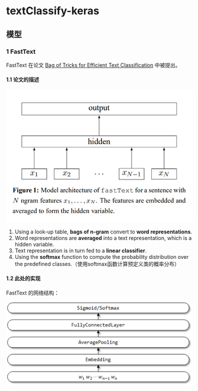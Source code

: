 # textClassify-keras
## 模型
### 1 FastText
FastText 在论文 [Bag of Tricks for Efficient Text Classification](https://arxiv.org/pdf/1607.01759.pdf) 中被提出。
#### 1.1 论文的描述
<p align="center">
  <img src="image/FastText.png">
</p>

1. Using a look-up table, **bags of n-gram** convert to **word representations**.
2. Word representations are **averaged** into a text representation, which is a hidden variable.
3. Text representation is in turn fed to a **linear classifier**.
4. Using the **softmax** function to compute the probability distribution over the predefined classes.（使用softmax函数计算预定义类的概率分布）

#### 1.2 此处的实现
FastText 的网络结构：
<p align="center">
  <img src="image/FastText_network_structure.png">
</p>
